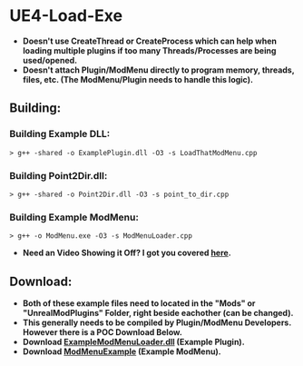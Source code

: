 # UE4-Load-Exe
- **Doesn't use CreateThread or CreateProcess which can help when loading multiple plugins if too many Threads/Processes are being used/opened.**
- **Doesn't attach Plugin/ModMenu directly to program memory, threads, files, etc. (The ModMenu/Plugin needs to handle this logic).**

## Building:
### Building Example DLL:
```
> g++ -shared -o ExamplePlugin.dll -O3 -s LoadThatModMenu.cpp
```
### Building Point2Dir.dll:
```
> g++ -shared -o Point2Dir.dll -O3 -s point_to_dir.cpp
```
### Building Example ModMenu:
```
> g++ -o ModMenu.exe -O3 -s ModMenuLoader.cpp
```

- **Need an Video Showing it Off? I got you covered [here](https://youtu.be/QZRqSOC6Bpw?si=0Eg_uDVFtrz_MRDQ).**

## Download:
- **Both of these example files need to located in the "Mods" or "UnrealModPlugins" Folder, right beside eachother (can be changed).**
- **This generally needs to be compiled by Plugin/ModMenu Developers. However there is a POC Download Below.**
- **Download [ExampleModMenuLoader.dll](https://github.com/Cracko298/UE4-Load-Exe/releases/download/ExampleRelease/ExampleModMenuLoader.dll) (Example Plugin).**
- **Download [ModMenuExample](https://github.com/Cracko298/UE4-Load-Exe/releases/download/ExampleRelease/ModMenuExample.exe) (Example ModMenu).**

